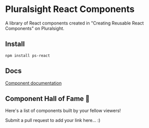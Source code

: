 # Pluralsight React Components

A library of React components created in "Creating Reusable React Components" on Pluralsight.

## Install

```
npm install ps-react
```

## Docs

[Component documentation](https://piwczak.github.io/ps-react-pp)

## Component Hall of Fame 🎉

Here's a list of components built by your fellow viewers!

Submit a pull request to add your link here... :)
